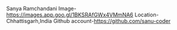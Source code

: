 Sanya Ramchandani Image-https://images.app.goo.gl/1BKSRAfGWx4VMmNA6
Location-Chhattisgarh,India Github account-https://github.com/sanu-coder
